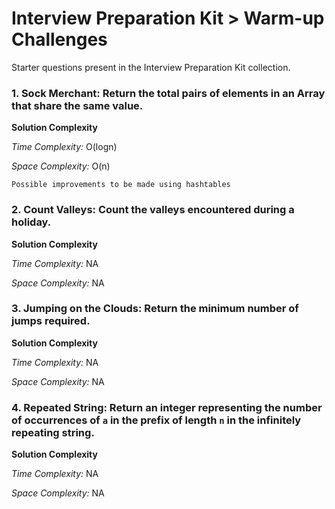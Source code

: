 # Interview Preparation Kit > Warm-up Challenges

Starter questions present in the Interview Preparation Kit collection.

### 1. Sock Merchant: Return the total pairs of elements in an Array that share the same value.

**Solution Complexity**

*Time Complexity:* O(logn)

*Space Complexity:* O(n)

`Possible improvements to be made using hashtables`

### 2. Count Valleys: Count the valleys encountered during a holiday.

**Solution Complexity**

*Time Complexity:* NA

*Space Complexity:* NA

### 3. Jumping on the Clouds: Return the minimum number of jumps required.

**Solution Complexity**

*Time Complexity:* NA

*Space Complexity:* NA

### 4. Repeated String: Return an integer representing the number of occurrences of `a` in the prefix of length `n` in the infinitely repeating string.

**Solution Complexity**

*Time Complexity:* NA

*Space Complexity:* NA
